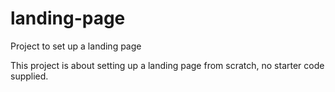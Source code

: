 # landing-page
Project to set up a landing page

This project is about setting up a landing page from scratch, no starter code supplied.